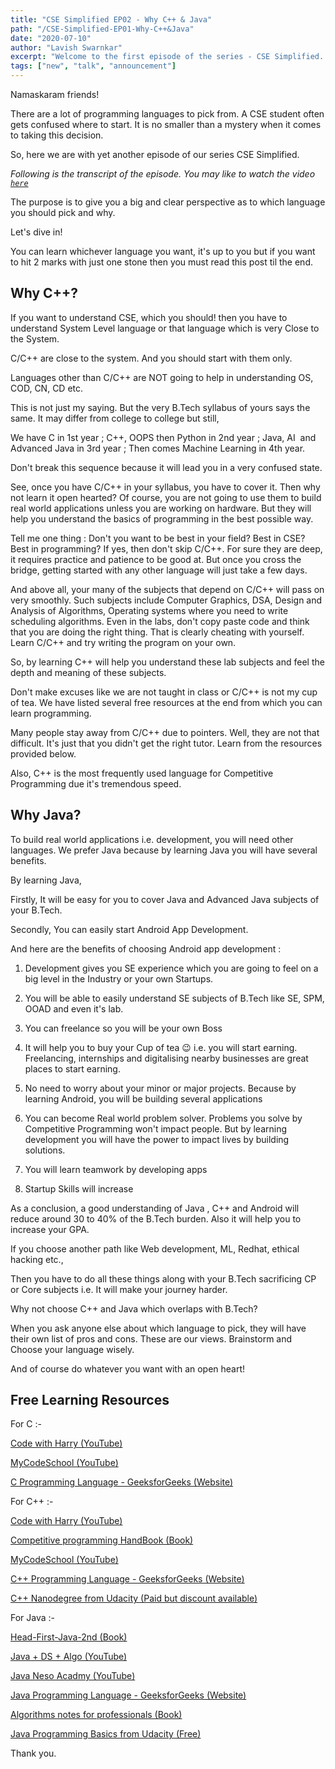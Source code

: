 ```yaml
---
title: "CSE Simplified EP02 - Why C++ & Java"
path: "/CSE-Simplified-EP01-Why-C++&Java"
date: "2020-07-10"
author: "Lavish Swarnkar"
excerpt: "Welcome to the first episode of the series - CSE Simplified....."
tags: ["new", "talk", "announcement"]
---
```


Namaskaram friends!

There are a lot of programming languages to pick from. A CSE student often gets confused where to start. It is no smaller than a mystery when it comes to taking this decision.

So, here we are with yet another episode of our series CSE Simplified.

_Following is the transcript of the episode. You may like to watch the video [`here`](https://youtu.be/xvCh6v2KK9c)_

The purpose is to give you a big and clear perspective as to which language you should pick and why.

Let's dive in!

You can learn whichever language you want, it's up to you but if you want to hit 2 marks with just one stone then you must read this post til the end.

## Why C++?

If you want to understand CSE, which you should! then you have to understand System Level language or that language which is very Close to the System.

C/C++ are close to the system. And you should start with them only.

Languages other than C/C++ are NOT going to help in understanding OS, COD, CN, CD etc.

This is not just my saying. But the very B.Tech syllabus of yours says the same. It may differ from college to college but still,

We have C in 1st year ; C++, OOPS then Python in 2nd year ; Java, AI  and Advanced Java in 3rd year ; Then comes Machine Learning in 4th year.

Don't break this sequence because it will lead you in a very confused state.

See, once you have C/C++ in your syllabus, you have to cover it. Then why not learn it open hearted? Of course, you are not going to use them to build real world applications unless you are working on hardware. But they will help you understand the basics of programming in the best possible way.

Tell me one thing : Don't you want to be best in your field? Best in CSE? Best in programming? If yes, then don't skip C/C++. For sure they are deep, it requires practice and patience to be good at. But once you cross the bridge, getting started with any other language will just take a few days.

And above all, your many of the subjects that depend on C/C++ will pass on very smoothly. Such subjects include Computer Graphics, DSA, Design and Analysis of Algorithms, Operating systems where you need to write scheduling algorithms. Even in the labs, don't copy paste code and think that you are doing the right thing. That is clearly cheating with yourself. Learn C/C++ and try writing the program on your own.

So, by learning C++ will help you understand these lab subjects and feel the depth and meaning of these subjects.

Don't make excuses like we are not taught in class or C/C++ is not my cup of tea. We have listed several free resources at the end from which you can learn programming.

Many people stay away from C/C++ due to pointers. Well, they are not that difficult. It's just that you didn't get the right tutor. Learn from the resources provided below.

Also, C++ is the most frequently used language for Competitive Programming due it's tremendous speed.

## Why Java?

To build real world applications i.e. development, you will need other languages. We prefer Java because by learning Java you will have several benefits.

By learning Java,

Firstly, It will be easy for you to cover Java and Advanced Java subjects of your B.Tech.

Secondly, You can easily start Android App Development.

And here are the benefits of choosing Android app development :

1. Development gives you SE experience which you are going to feel on a big level in the Industry or your own Startups.

2. You will be able to easily understand SE subjects of B.Tech like SE, SPM, OOAD and even it's lab.

3. You can freelance so you will be your own Boss

4. It will help you to buy your Cup of tea 😉 i.e. you will start earning. Freelancing, internships and digitalising nearby businesses are great places to start earning.

5. No need to worry about your minor or major projects. Because by learning Android, you will be building several applications

6. You can become Real world problem solver. Problems you solve by Competitive Programming won't impact people. But by learning development you will have the power to impact lives by building solutions.

7. You will learn teamwork by developing apps

8. Startup Skills will increase

As a conclusion, a good understanding of Java , C++ and Android will reduce around 30 to 40% of the B.Tech burden. Also it will help you to increase your GPA.

If you choose another path like Web development, ML, Redhat, ethical hacking etc.,

Then you have to do all these things along with your B.Tech sacrificing CP or Core subjects i.e. It will make your journey harder.

Why not choose C++ and Java which overlaps with B.Tech?

When you ask anyone else about which language to pick, they will have their own list of pros and cons. These are our views. Brainstorm and Choose your language wisely.

And of course do whatever you want with an open heart!

## Free Learning Resources

For C :-

[Code with Harry (YouTube)](https://www.youtube.com/playlist?list=PLu0W_9lII9aiXlHcLx-mDH1Qul38wD3aR)

[MyCodeSchool (YouTube)](https://www.youtube.com/user/mycodeschool)

[C Programming Language - GeeksforGeeks (Website)](https://www.geeksforgeeks.org/c-programming-language/)

For C++ :-

[Code with Harry (YouTube)](https://www.youtube.com/playlist?list=PLu0W_9lII9agpFUAlPFe_VNSlXW5uE0YL)

[Competitive programming HandBook (Book)](https://www.google.com/url?sa=t&source=web&rct=j&url=https%3A%2F%2Fcses.fi%2Fbook.pdf&ved=2ahUKEwjX8pjD37_qAhX663MBHWEMDRYQFjACegQIBRAB&usg=AOvVaw397e0pL7-jpyJELZaw2LyH&authuser=0)

[MyCodeSchool (YouTube)](https://www.youtube.com/user/mycodeschool)

[C++ Programming Language - GeeksforGeeks (Website)](https://www.geeksforgeeks.org/c-plus-plus/)

[C++ Nanodegree from Udacity (Paid but discount available)](https://www.udacity.com/course/c-plus-plus-nanodegree--nd213)

For Java :-

[Head-First-Java-2nd (Book)](https://www.pdfdrive.com/head-first-java-2nd-e19984272.html)

[Java + DS + Algo (YouTube)](https://www.youtube.com/playlist?list=PLKKfKV1b9e8ps6dD3QA5KFfHdiWj9cB1s)

[Java Neso Acadmy (YouTube)](https://www.youtube.com/playlist?list=PLBlnK6fEyqRjKA_NuK9mHmlk0dZzuP1P5)

[Java Programming Language - GeeksforGeeks (Website)](https://www.geeksforgeeks.org/java/)

[Algorithms notes for professionals (Book)](https://bit.ly/2ZbmzaI)

[Java Programming Basics from Udacity (Free)](https://www.udacity.com/course/java-programming-basics--ud282)

Thank you.

